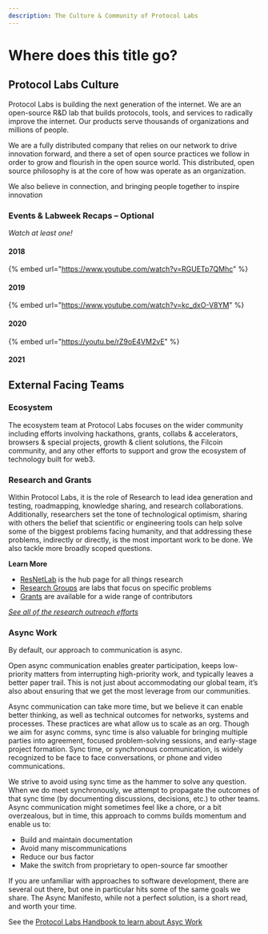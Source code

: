 ```yaml
---
description: The Culture & Community of Protocol Labs
---
```


# Where does this title go?

## Protocol Labs Culture

Protocol Labs is building the next generation of the internet. We are an open-source R&D lab that builds protocols, tools, and services to radically improve the internet. Our products serve thousands of organizations and millions of people.

We are a fully distributed company that relies on our network to drive innovation forward, and there a set of open source practices we follow in order to grow and flourish in the open source world. This distributed, open source philosophy is at the core of how was operate as an organization.


We also believe in connection, and bringing people together to inspire innovation

### Events & Labweek Recaps – Optional
_Watch at least one!_
#### 2018
{% embed url="https://www.youtube.com/watch?v=RGUETp7QMhc" %}
#### 2019
{% embed url="https://www.youtube.com/watch?v=kc_dxO-V8YM" %}
#### 2020
{% embed url="https://youtu.be/rZ9oE4VM2vE" %}

#### 2021

## External Facing Teams
### Ecosystem
The ecosystem team at Protocol Labs focuses on the wider community including efforts involving hackathons, grants, collabs & accelerators, browsers & special projects, growth & client solutions, the Filcoin community, and any other efforts to support and grow the ecosystem of technology built for web3.

### Research and Grants

Within Protocol Labs, it is the role of Research to lead idea generation and testing, roadmapping, knowledge sharing, and research collaborations. Additionally, researchers set the tone of technological optimism, sharing with others the belief that scientific or engineering tools can help solve some of the biggest problems facing humanity, and that addressing these problems, indirectly or directly, is the most important work to be done. We also tackle more broadly scoped questions.

**Learn More**
* [ResNetLab](https://research.protocol.ai/) is the hub page for all things research
* [Research Groups](https://research.protocol.ai/groups/) are labs that focus on specific problems
* [Grants](https://grants.protocol.ai/) are available for a wide range of contributors

_[See all of the research outreach efforts](https://research.protocol.ai/outreach/)_


### Async Work

By default, our approach to communication is async.

Open async communication enables greater participation, keeps low-priority matters from interrupting high-priority work, and typically leaves a better paper trail. This is not just about accommodating our global team, it’s also about ensuring that we get the most leverage from our communities.

Async communication can take more time, but we believe it can enable better thinking, as well as technical outcomes for networks, systems and processes. These practices are what allow us to scale as an org.
Though we aim for async comms, sync time is also valuable for bringing multiple parties into agreement, focused problem-solving sessions, and early-stage project formation. Sync time, or synchronous communication, is widely recognized to be face to face conversations, or phone and video communications.

We strive to avoid using sync time as the hammer to solve any question. When we do meet synchronously, we attempt to propagate the outcomes of that sync time (by documenting discussions, decisions, etc.) to other teams.
Async communication might sometimes feel like a chore, or a bit overzealous, but in time, this approach to comms builds momentum and enable us to:
* Build and maintain documentation
* Avoid many miscommunications
* Reduce our bus factor
* Make the switch from proprietary to open-source far smoother

If you are unfamiliar with approaches to software development, there are several out there, but one in particular hits some of the same goals we share. The Async Manifesto, while not a perfect solution, is a short read, and worth your time.

See the [Protocol Labs Handbook to learn about Asyc Work](https://app.gitbook.com/o/-L_E2woSLfhpBp2IPz9k/s/-LaPxzBaUTtDkDqr8TKl/general/how-we-work/async-work)
